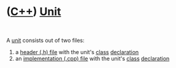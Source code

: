 



 

 

 

 

 

([C++](Cpp.md)) [Unit](CppUnit.md)
====================================

 

A [unit](CppUnit.md) consists out of two files:

1.  a [header (.h) file](CppHeaderFile.md) with the unit's
    [class](CppClass.md) [declaration](CppDeclaration.md)
2.  an [implementation (.cpp) file](CppImplementationFile.md) with the
    unit's [class](CppClass.md) [declaration](CppDeclaration.md)

 

 

 

 

 





 



